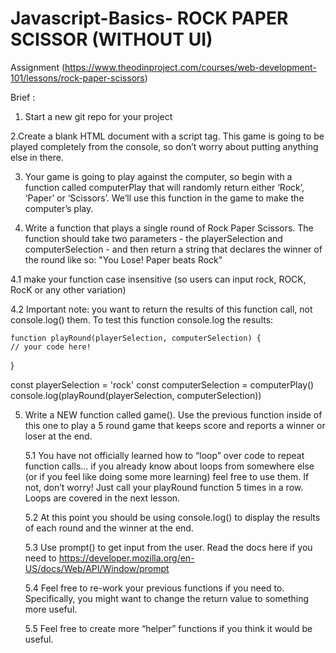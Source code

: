 # Javascript-Basics- ROCK PAPER SCISSOR (WITHOUT UI)

Assignment  (https://www.theodinproject.com/courses/web-development-101/lessons/rock-paper-scissors)

Brief :

1. Start a new git repo for your project

2.Create a blank HTML document with a script tag. This game is going to be played completely from the console, so don’t worry about putting anything else in there.

3. Your game is going to play against the computer, so begin with a function called computerPlay that will randomly return either ‘Rock’, ‘Paper’ or ‘Scissors’. We’ll use this function in the game to make the computer’s play.

4. Write a function that plays a single round of Rock Paper Scissors. The function should take two parameters - the playerSelection and computerSelection - and then return a string that declares the winner of the round like so: "You Lose! Paper beats Rock"

4.1 make your function case insensitive (so users can input rock, ROCK, RocK or any other variation)

4.2 Important note: you want to return the results of this function call, not console.log() them. To test this function console.log the results:
    
    function playRound(playerSelection, computerSelection) {
	// your code here!
}

const playerSelection = 'rock'
const computerSelection = computerPlay()
console.log(playRound(playerSelection, computerSelection))

5. Write a NEW function called game(). Use the previous function inside of this one to play a 5 round game that keeps score and reports a winner or loser at the end.
     
    5.1 You have not officially learned how to “loop” over code to repeat function calls… if you already know about loops from somewhere else (or if you feel like doing some more learning) feel free to use them. If not, don’t worry! Just call your playRound function 5 times in a row. Loops are covered in the next lesson.


    5.2 At this point you should be using console.log() to display the results of each round and the winner at the end.
    
    5.3 Use prompt() to get input from the user. Read the docs here if you need to https://developer.mozilla.org/en-US/docs/Web/API/Window/prompt
    
    5.4 Feel free to re-work your previous functions if you need to. Specifically, you might want to change the return value to something more useful.

    5.5 Feel free to create more “helper” functions if you think it would be useful.







